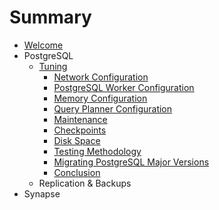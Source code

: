 # Summary

- [Welcome](welcome.md)
- PostgreSQL
  - [Tuning](postgres/tuning/0-introduction.md)
    - [Network Configuration](postgres/tuning/1-network.md)
    - [PostgreSQL Worker Configuration](postgres/tuning/2-workers.md)
    - [Memory Configuration](postgres/tuning/3-memory.md)
    - [Query Planner Configuration](postgres/tuning/4-query-planner.md)
    - [Maintenance](postgres/tuning/5-maintenance.md)
    - [Checkpoints](postgres/tuning/6-checkpoints.md)
    - [Disk Space](postgres/tuning/7-disk-space.md)
    - [Testing Methodology](postgres/tuning/8-testing.md)
    - [Migrating PostgreSQL Major Versions](postgres/tuning/9-migrating.md)
    - [Conclusion](postgres/tuning/10-conclusion.md)
  - Replication & Backups
- Synapse
